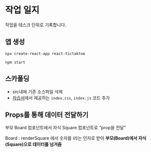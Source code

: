 # 작업 일지

작업을 테스크 단위로 기록합니다.

## 앱 생성

```
npx create-react-app react-tictaktoe
```

```
npm start
```

## 스카폴딩

* src내에 기존 소스파일 삭제
* [자습서](https://ko.reactjs.org/tutorial/tutorial.html#setup-for-the-tutorial)에서 제공하는 `index.css`, `index.js` 코드 추가

## Props를 통해 데이터 전달하기

부모 Board 컴포넌트에서 자식 Square 컴포넌트로 “prop을 전달”

Board : renderSquare 에서 숫자를 i라는 인자로 받아 **부모(Board)에서 자식(Square)으로 데이터를 넘겨줌**
